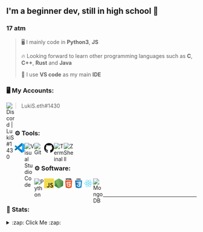 ## I'm a beginner dev, still in high school 🤣
### 17 atm

> 🖥️ I mainly code in **Python3**, **JS**
>
> 🔥 Looking forward to learn other programming languages such as **C**, **C++**, **Rust** and **Java**
>
> 📝 I use **VS code** as my main **IDE**

### 🖥️ My Accounts:

[<img align="left" alt="Discord | LukiS#1430" width="22px" src="https://cdn.logojoy.com/wp-content/uploads/20210422095037/discord-mascot.png" />][discord]
> LukiS.eth#1430

<br />

### ⚙️ Tools:

[<img align="left" alt="Visual Studio Code" width="26px" src="https://raw.githubusercontent.com/github/explore/80688e429a7d4ef2fca1e82350fe8e3517d3494d/topics/visual-studio-code/visual-studio-code.png" />][vscode]
[<img align="left" alt="Visual Studio Code" width="26px" src="https://tabnine.gallerycdn.vsassets.io/extensions/tabnine/tabnine-vscode/3.5.1/1637219645223/Microsoft.VisualStudio.Services.Icons.Default" />][tabnine]
[<img align="left" alt="Git" width="26px" src="https://git-scm.com/images/logos/downloads/Git-Icon-1788C.png" />][git]
[<img align="left" alt="GitHub" width="26px" src="https://raw.githubusercontent.com/github/explore/78df643247d429f6cc873026c0622819ad797942/topics/github/github.png" />][github]
[<img align="left" alt="Terminal" width="26px" src="https://upload.wikimedia.org/wikipedia/commons/2/2f/Kitty%28Terminal-emulator%29.png" />][kitty]
[<img align="left" alt="Z Shell" width="26px" src="https://mcornella.github.io/ohmyzsh-stargazers/favicon.png" />][zsh]

<br />
<br />

### ⚙️ Software:
[<img align="left" alt="Python" width="26px" src="https://upload.wikimedia.org/wikipedia/commons/thumb/c/c3/Python-logo-notext.svg/1200px-Python-logo-notext.svg.png" />][python]
[<img align="left" alt="JavaScript" width="26px" src="https://raw.githubusercontent.com/github/explore/80688e429a7d4ef2fca1e82350fe8e3517d3494d/topics/javascript/javascript.png" />][js]
[<img align="left" alt="Node.js" width="26px" src="https://raw.githubusercontent.com/github/explore/80688e429a7d4ef2fca1e82350fe8e3517d3494d/topics/nodejs/nodejs.png" />][nodejs]
[<img align="left" alt="HTML5" width="26px" src="https://raw.githubusercontent.com/github/explore/80688e429a7d4ef2fca1e82350fe8e3517d3494d/topics/html/html.png" />][html]
[<img align="left" alt="CSS3" width="26px" src="https://raw.githubusercontent.com/github/explore/80688e429a7d4ef2fca1e82350fe8e3517d3494d/topics/css/css.png" />][css]
[<img align="left" alt="React" width="26px" src="https://raw.githubusercontent.com/github/explore/80688e429a7d4ef2fca1e82350fe8e3517d3494d/topics/react/react.png" />][react]
[<img align="left" alt="MongoDB" width="26px" src="https://infinapps.com/wp-content/uploads/2018/10/mongodb-logo.png" />][mongodb]

<br />
<br />

---

### 📜 Stats:

<details>
  <summary>:zap: Click Me :zap:</summary>

  <img align="left" alt="LukiSx420's GitHub Stats" src="https://github-readme-stats.vercel.app/api?username=LukiSx420&show_icons=true&hide_border=true&theme=tokyonight" />
</details>

[discord]: https://discord.com/

[vscode]: https://code.visualstudio.com/
[tabnine]: https://www.tabnine.com/
[html]: https://developer.mozilla.org/en-US/docs/Glossary/HTML5
[css]: https://developer.mozilla.org/en-US/docs/Web/CSS
[js]: https://developer.mozilla.org/en-US/docs/Web/JavaScript
[python]: https://www.python.org/
[nodejs]: https://nodejs.org/en/
[react]: https://reactjs.org/
[mongodb]: https://www.mongodb.com/
[git]: https://git-scm.com/book/en/v2/Getting-Started-The-Command-Line
[github]: https://github.com/LukiSx420
[kitty]: https://sw.kovidgoyal.net/kitty/
[zsh]: https://www.zsh.org/
